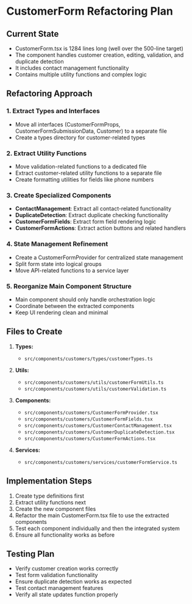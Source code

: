 # CustomerForm Refactoring Plan

## Current State
- CustomerForm.tsx is 1284 lines long (well over the 500-line target)
- The component handles customer creation, editing, validation, and duplicate detection
- It includes contact management functionality
- Contains multiple utility functions and complex logic

## Refactoring Approach

### 1. Extract Types and Interfaces
- Move all interfaces (CustomerFormProps, CustomerFormSubmissionData, Customer) to a separate file
- Create a types directory for customer-related types

### 2. Extract Utility Functions
- Move validation-related functions to a dedicated file
- Extract customer-related utility functions to a separate file
- Create formatting utilities for fields like phone numbers

### 3. Create Specialized Components
- **ContactManagement**: Extract all contact-related functionality
- **DuplicateDetection**: Extract duplicate checking functionality
- **CustomerFormFields**: Extract form field rendering logic
- **CustomerFormActions**: Extract action buttons and related handlers

### 4. State Management Refinement
- Create a CustomerFormProvider for centralized state management
- Split form state into logical groups
- Move API-related functions to a service layer

### 5. Reorganize Main Component Structure
- Main component should only handle orchestration logic
- Coordinate between the extracted components
- Keep UI rendering clean and minimal

## Files to Create

1. **Types:**
   - `src/components/customers/types/customerTypes.ts`

2. **Utils:**
   - `src/components/customers/utils/customerFormUtils.ts`
   - `src/components/customers/utils/customerValidation.ts`

3. **Components:**
   - `src/components/customers/CustomerFormProvider.tsx`
   - `src/components/customers/CustomerFormFields.tsx`
   - `src/components/customers/CustomerContactManagement.tsx`
   - `src/components/customers/CustomerDuplicateDetection.tsx`
   - `src/components/customers/CustomerFormActions.tsx`

4. **Services:**
   - `src/components/customers/services/customerFormService.ts`

## Implementation Steps

1. Create type definitions first
2. Extract utility functions next
3. Create the new component files
4. Refactor the main CustomerForm.tsx file to use the extracted components
5. Test each component individually and then the integrated system
6. Ensure all functionality works as before

## Testing Plan

- Verify customer creation works correctly
- Test form validation functionality
- Ensure duplicate detection works as expected
- Test contact management features
- Verify all state updates function properly 
